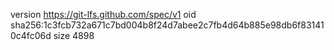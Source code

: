 version https://git-lfs.github.com/spec/v1
oid sha256:1c3fcb732a671c7bd004b8f24d7abee2c7fb4d64b885e98db6f831410c4fc06d
size 4898
